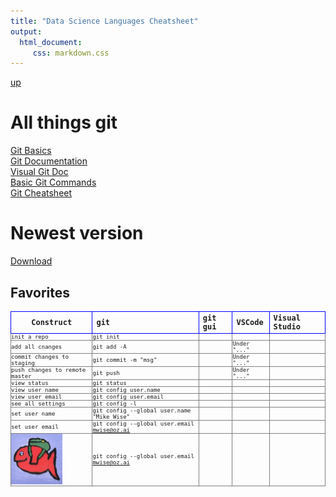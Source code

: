 ```yaml
---
title: "Data Science Languages Cheatsheet"
output: 
  html_document:
     css: markdown.css
---
```

[up](https://mikewise2718.github.io/markdowndocs/)

# All things git
[Git Basics](https://git-scm.com/book/en/v2/Getting-Started-Git-Basics)<br>
[Git Documentation](https://git-scm.com/docs)<br>
[Visual Git Doc](https://marklodato.github.io/visual-git-guide/index-en.html)<br>
[Basic Git Commands](https://confluence.atlassian.com/bitbucketserver/basic-git-commands-776639767.html)<br>
[Git Cheatsheet](https://education.github.com/git-cheat-sheet-education.pdf)<br>


# Newest version
[Download](http://git-scm.com/downloads)

<style
  type="text/css">

table th {
   border: 1px solid blue;
   font-family:monospace;
   font-size:12px;
}

table td {
   border: 1px solid gray;
   font-family:monospace;
   font-size:9px;
   padding:0;
}

</style>

## Favorites

| Construct	| git | git gui | VSCode | 	Visual Studio
| --------- |:----|:--------|:-------|:--------------|
| init a repo | git init |  |   |
| add all cnanges | git add -A | | Under "..."   |
| commit changes to staging | git commit -m "msg" | | Under "..."   |
| push changes to remote master | git push | | Under "..."   |
| view status | git status | |   |
| view user name | git config user.name | | |
| view user email | git config user.email |
| see all settings | git config -l |
| set user name | git config --global user.name "Mike Wise" |
| set user email | git config --global user.email mwise@oz.ai |
| ![fish](SmallerFish.png) | git config --global user.email mwise@oz.ai |



   


